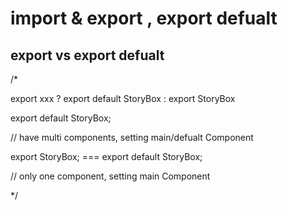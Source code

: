 # import & export , export defualt







## export vs export defualt

/*

export xxx ? export default StoryBox : export StoryBox


export default StoryBox;

// have multi components, setting main/defualt Component


export StoryBox; === export default StoryBox;

// only one component, setting main Component

*/
